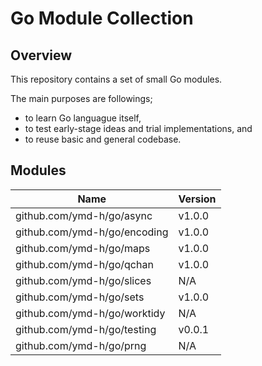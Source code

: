 # Go Module Collection

## Overview

This repository contains a set of small Go modules.

The main purposes are followings;
* to learn Go languague itself,
* to test early-stage ideas and trial implementations, and
* to reuse basic and general codebase.


## Modules

| Name                         | Version |
|------------------------------|---------|
| github.com/ymd-h/go/async    | v1.0.0  |
| github.com/ymd-h/go/encoding | v1.0.0  |
| github.com/ymd-h/go/maps     | v1.0.0  |
| github.com/ymd-h/go/qchan    | v1.0.0  |
| github.com/ymd-h/go/slices   | N/A     |
| github.com/ymd-h/go/sets     | v1.0.0  |
| github.com/ymd-h/go/worktidy | N/A     |
| github.com/ymd-h/go/testing  | v0.0.1  |
| github.com/ymd-h/go/prng     | N/A     |
